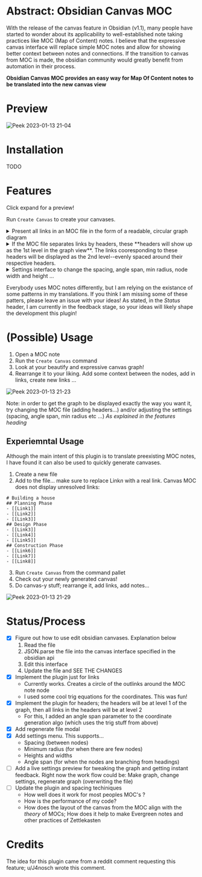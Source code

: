 # Abstract: Obsidian Canvas MOC

With the release of the canvas feature in Obsidian (v1.1), many people have started to wonder about its applicability to well-established note taking practices like MOC (Map of Content) notes. I believe that the expressive canvas interface will replace simple MOC notes and allow for showing better context between notes and connections. If the transition to canvas from MOC is made, the obsidian community would greatly benefit from automation in their process. 

**Obsidian Canvas MOC provides an easy way for Map Of Content notes to be translated into the new canvas view**

# Preview
![Peek 2023-01-13 21-04](https://user-images.githubusercontent.com/88951499/212445796-ec579dee-2ae8-4828-bf60-0914d9843b66.gif)

# Installation

TODO

# Features

Click expand for a preview!

Run `Create Canvas` to create your canvases.

<details><summary>Present all links in an MOC file in the form of a readable, circular graph diagram</summary>

![Peek 2023-01-13 21-10](https://user-images.githubusercontent.com/88951499/212446080-f3ff2dcb-5ad2-46e4-b922-f2f4e2f461f1.gif)

</details>

<details><summary>If the MOC file separates links by headers, these **headers will show up as the 1st level in the graph view**. The links cooresponding to these headers will be displayed as the 2nd level--evenly spaced around their respective headers.</summary>

![Peek 2023-01-13 21-12](https://user-images.githubusercontent.com/88951499/212446131-8f79723a-17e4-4543-9381-47c40ecae306.gif)

</details>

<details><summary>Settings interface to change the spacing, angle span, min radius, node width and height ...</summary>

![Peek 2023-01-13 21-17](https://user-images.githubusercontent.com/88951499/212446284-f421e815-b789-4b39-8fae-0d066aa7ebf9.gif)


</details>

Everybody uses MOC notes differently, but I am relying on the existance of some patterns in my translations. If you think I am missing some of these patters, please leave an issue with your ideas! As stated, in the *Status* header, I am currently in the feedback stage, so your ideas will likely shape the development this plugin!

# (Possible) Usage

1. Open a MOC note
2. Run the `Create Canvas` command
3. Look at your beautify and expressive canvas graph!
4. Rearrange it to your liking. Add some context between the nodes, add in links, create new links ...

![Peek 2023-01-13 21-23](https://user-images.githubusercontent.com/88951499/212446561-aa7265d8-188c-4b51-935f-9fe323ca2d23.gif)

Note: in order to get the graph to be displayed exactly the way you want it, try changing the MOC file (adding headers...) and/or adjusting the settings (spacing, angle span, min radius etc ...) *As explained in the features heading*

## Experiemntal Usage
Although the main intent of this plugin is to translate preexisting MOC notes, I have found it can also be used to quickly generate canvases. 

1. Create a new file
2. Add to the file... make sure to replace Link*n* with a real link. Canvas MOC does not display unresolved links: 
```
# Building a house
## Planning Phase
- [[Link1]]
- [[Link2]]
- [[Link3]]
## Design Phase
- [[Link3]]
- [[Link4]]
- [[Link5]]
## Construction Phase
- [[Link6]]
- [[Link7]]
- [[Link8]]
```
3. Run `Create Canvas` from the command pallet
4. Check out your newly generated canvas!
5. Do canvas-y stuff; rearrange it, add links, add notes...


![Peek 2023-01-13 21-29](https://user-images.githubusercontent.com/88951499/212446740-3ecdea73-c0af-4972-80ed-b902a7540b62.gif)

# Status/Process


- [x] Figure out how to use edit obsidian canvases. Explanation below
  1. Read the file
  2. JSON.parse the file into the canvas interface specified in the obsidian api
  3. Edit this interface
  4. Update the file and SEE THE CHANGES
- [x] Implement the plugin just for links
  - Currently works. Creates a circle of the outlinks around the MOC note node
  - I used some cool trig equations for the coordinates. This was fun!
- [x] Implement the plugin for headers; the headers will be at level 1 of the graph, then all links in the headers will be at level 2
  - For this, I added an angle span parameter to the coordinate generation algo (which uses the trig stuff from above)
- [x] Add regenerate file modal
- [x] Add settings menu. This supports...
  - Spacing (between nodes)
  - Minimum radius (for when there are few nodes)
  - Heights and widths
  - Angle span (for when the nodes are branching from headings)
- [ ] Add a live settings preview for tweaking the graph and getting instant feedback. Right now the work flow could be: Make graph, change settings, regenerate graph (overwriting the file)
- [ ] Update the plugin and spacing techiniques
  - How well does it work for most peoples MOC's ?
  - How is the performance of my code?
  - How does the layout of the canvas from the MOC align with the *theory* of MOCs; How does it help to make Evergreen notes and other practices of Zettlekasten


# Credits

The idea for this plugin came from a reddit comment requesting this feature; u/J4nosch wrote this comment. 

